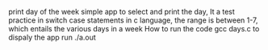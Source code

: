 print day of the week simple app to select and print the day,
It a test practice in switch case statements in c language,
the range is between 1-7, which entails the various days in a week 
How to run the code 
gcc days.c
to dispaly the app
run ./a.out



